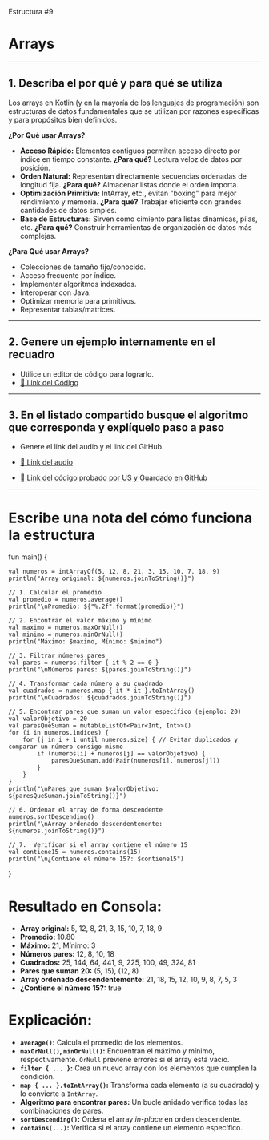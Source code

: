 Estructura #9

# Arrays

---

## 1. Describa el por qué y para qué se utiliza

Los arrays en Kotlin (y en la mayoría de los lenguajes de programación) son estructuras de datos fundamentales que se utilizan por razones específicas y para propósitos bien definidos.

**¿Por Qué usar Arrays?**

- **Acceso Rápido:** Elementos contiguos permiten acceso directo por índice en tiempo constante. **¿Para qué?** Lectura veloz de datos por posición.
- **Orden Natural:** Representan directamente secuencias ordenadas de longitud fija. **¿Para qué?** Almacenar listas donde el orden importa.
- **Optimización Primitiva:** IntArray, etc., evitan "boxing" para mejor rendimiento y memoria. **¿Para qué?** Trabajar eficiente con grandes cantidades de datos simples.
- **Base de Estructuras:** Sirven como cimiento para listas dinámicas, pilas, etc. **¿Para qué?** Construir herramientas de organización de datos más complejas.

**¿Para Qué usar Arrays?**

- Colecciones de tamaño fijo/conocido.
- Acceso frecuente por índice.
- Implementar algoritmos indexados.
- Interoperar con Java.
- Optimizar memoria para primitivos.
- Representar tablas/matrices.

---

## 2. Genere un ejemplo internamente en el recuadro

- Utilice un editor de código para lograrlo.
- [🔗 Link del Código](https://pl.kotl.in/ai9S6b-f1) <!-- Aquí puedes reemplazar # por el enlace real de tu archivo en GitHub -->

---

## 3. En el listado compartido busque el algoritmo que corresponda y explíquelo paso a paso

- Genere el link del audio y el link del GitHub.
  
- [🔗 Link del audio](#)
- [🔗 Link del código probado por US y Guardado en GitHub](https://github.com/mejia-Xsbethx15162/FichasExpos/blob/c8ffe86759ba17bb1082e7b2f25b3a55f67a79b7/Programaci%C3%B3nFuncional/Programaci%C3%B3nExpLambdas.png)

---

# Escribe una nota del cómo funciona la estructura

fun main() {

    val numeros = intArrayOf(5, 12, 8, 21, 3, 15, 10, 7, 18, 9)
    println("Array original: ${numeros.joinToString()}")

    // 1. Calcular el promedio
    val promedio = numeros.average()
    println("\nPromedio: ${"%.2f".format(promedio)}")

    // 2. Encontrar el valor máximo y mínimo
    val maximo = numeros.maxOrNull()
    val minimo = numeros.minOrNull()
    println("Máximo: $maximo, Mínimo: $minimo")

    // 3. Filtrar números pares
    val pares = numeros.filter { it % 2 == 0 }
    println("\nNúmeros pares: ${pares.joinToString()}")

    // 4. Transformar cada número a su cuadrado
    val cuadrados = numeros.map { it * it }.toIntArray()
    println("\nCuadrados: ${cuadrados.joinToString()}")

    // 5. Encontrar pares que suman un valor específico (ejemplo: 20)
    val valorObjetivo = 20
    val paresQueSuman = mutableListOf<Pair<Int, Int>>()
    for (i in numeros.indices) {
        for (j in i + 1 until numeros.size) { // Evitar duplicados y comparar un número consigo mismo
            if (numeros[i] + numeros[j] == valorObjetivo) {
                paresQueSuman.add(Pair(numeros[i], numeros[j]))
            }
        }
    }
    println("\nPares que suman $valorObjetivo: ${paresQueSuman.joinToString()}")

    // 6. Ordenar el array de forma descendente
    numeros.sortDescending()
    println("\nArray ordenado descendentemente: ${numeros.joinToString()}")

    // 7.  Verificar si el array contiene el número 15
    val contiene15 = numeros.contains(15)
    println("\n¿Contiene el número 15?: $contiene15")
}

# Resultado en Consola:

- **Array original:** 5, 12, 8, 21, 3, 15, 10, 7, 18, 9
- **Promedio:** 10.80
- **Máximo:** 21, Mínimo: 3
- **Números pares:** 12, 8, 10, 18
- **Cuadrados:** 25, 144, 64, 441, 9, 225, 100, 49, 324, 81
- **Pares que suman 20:** (5, 15), (12, 8)
- **Array ordenado descendentemente:** 21, 18, 15, 12, 10, 9, 8, 7, 5, 3
- **¿Contiene el número 15?:** true


# Explicación:

- **`average()`:** Calcula el promedio de los elementos.
- **`maxOrNull()`, `minOrNull()`:** Encuentran el máximo y mínimo, respectivamente.  `OrNull` previene errores si el array está vacío.
- **`filter { ... }`:** Crea un nuevo array con los elementos que cumplen la condición.
- **`map { ... }.toIntArray()`:** Transforma cada elemento (a su cuadrado) y lo convierte a `IntArray`.
- **Algoritmo para encontrar pares:** Un bucle anidado verifica todas las combinaciones de pares.
- **`sortDescending()`:** Ordena el array *in-place* en orden descendente.
- **`contains(...)`:** Verifica si el array contiene un elemento específico.
